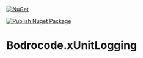 [![NuGet](http://img.shields.io/nuget/v/Bodrocode.xUnitLogging.svg)](https://www.nuget.org/packages/Bodrocode.xUnitLogging/)

[![Publish Nuget Package](https://github.com/ilya-chumakov/Bodrocode.xUnitLogging/actions/workflows/publish.yml/badge.svg)](https://github.com/ilya-chumakov/Bodrocode.xUnitLogging/actions/workflows/publish.yml)

# Bodrocode.xUnitLogging
